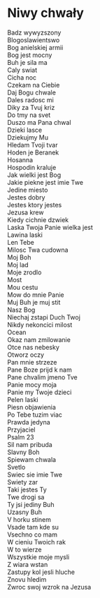 # Niwy chwały

Badz wywyzszony\
Blogoslawientswo\
Bog anielskiej armii\
Bog jest mocny\
Buh je sila ma\
Caly swiat\
Cicha noc\
Czekam na Ciebie\
Daj Bogu chwale\
Dales radosc mi\
Diky za Tvuj kriz\
Do tmy na svet\
Duszo ma Pana chwal\
Dzieki lasce\
Dziekujmy Mu\
Hledam Tvoji tvar\
Hoden je Beranek\
Hosanna\
Hospodin kraluje\
Jak wielki jest Bog\
Jakie piekne jest imie Twe\
Jedine miesto\
Jestes dobry\
Jestes ktory jestes\
Jezusa krew\
Kiedy cichnie dzwiek\
Laska Twoja Panie wielka jest\
Lawina laski\
Len Tebe\
Milosc Twa cudowna\
Moj Boh\
Moj lad\
Moje zrodlo\
Most\
Mou cestu\
Mow do mnie Panie\
Muj Buh je muj stit\
Nasz Bog\
Niechaj zstapi Duch Twoj\
Nikdy nekoncici milost\
Ocean\
Okaz nam zmilowanie\
Otce nas nebesky\
Otworz oczy\
Pan mnie strzeze\
Pane Boze prijd k nam\
Pane chvalim jmeno Tve\
Panie mocy moja\
Panie my Twoje dzieci\
Pelen laski\
Piesn objawienia\
Po Tebe tuzim viac\
Prawda jedyna\
Przyjaciel\
Psalm 23\
Sil nam pribuda\
Slavny Boh\
Spiewam chwala\
Svetlo\
Swiec sie imie Twe\
Swiety zar\
Taki jestes Ty\
Twe drogi sa\
Ty jsi jediny Buh\
Uzasny Buh\
V horku stinem\
Vsade tam kde su\
Vsechno co mam\
W cieniu Twoich rak\
W to wierze\
Wszystkie moje mysli\
Z wiara wstan\
Zastupy kol jesli hluche\
Znovu hledim\
Zwroc swoj wzrok na Jezusa
